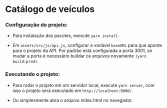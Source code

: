 # Catálogo de veículos

### Configuração do projeto:

- Para instalação dos pacotes, execute ```yarn install```.

- Em ```assets/src/js/api.js```, configurar a variável ```baseURL``` para que aponte para o projeto da API. Por padrão está configurada a porta 3001, se mudar a porta é necessário buildar os arquivos novamente ```(yarn build:prod)```.


### Executando o projeto:

- Para rodar o projeto em um servidor local, execute ```yarn server```, com isso o projeto será executado em ```http://localhost:9000/```.

- Ou simplesmente abra o arquivo index.html no navegador.
